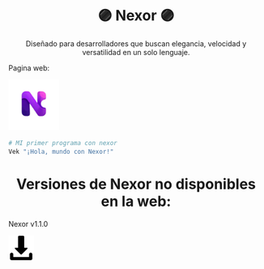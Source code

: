 <h1 align="center">🟣 Nexor 🟣</h1>
<p align="center">Diseñado para desarrolladores que buscan elegancia, velocidad y versatilidad en un solo lenguaje.</p>

<p align="left">Pagina web:</p>
<a href="https://emiliano-hn.github.io/Nexor/">
  <img src="Nexor-Data/Nexor-imagenes/Nexor-sin-fondo.png" width="100" alt="Pagina Web">
</a>

```bash
# MI primer programa con nexor
Vek "¡Hola, mundo con Nexor!"
```

<h1 align="center">Versiones de Nexor no disponibles en la web:</h1>

<p align="left">Nexor v1.1.0</p>
<a href="https://github.com/user-attachments/files/22035692/Nexor.v1.1.0.zip" download>
  <img src="Nexor-Data/Nexor-imagenes/descarga.png" width="50" height="50" alt="Descargar">
</a>

